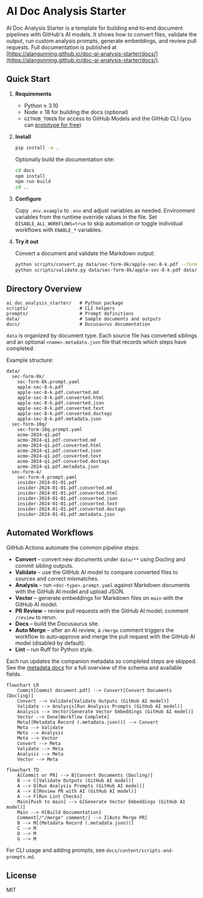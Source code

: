 
# AI Doc Analysis Starter

AI Doc Analysis Starter is a template for building end‑to‑end document pipelines with GitHub's AI models. It shows how to convert files, validate the output, run custom analysis prompts, generate embeddings, and review pull requests. Full documentation is published at [https://alangunning.github.io/doc-ai-analysis-starter/docs/](https://alangunning.github.io/doc-ai-analysis-starter/docs/).

## Quick Start

1. **Requirements**
   - Python ≥ 3.10
   - Node ≥ 18 for building the docs (optional)
   - `GITHUB_TOKEN` for access to GitHub Models and the GitHub CLI (you can [prototype for free](https://docs.github.com/en/github-models/use-github-models/prototyping-with-ai-models))

2. **Install**

   ```bash
   pip install -e .
   ```

   Optionally build the documentation site:

   ```bash
   cd docs
   npm install
   npm run build
   cd ..
   ```

3. **Configure**

   Copy `.env.example` to `.env` and adjust variables as needed. Environment variables from the runtime override values in the file. Set `DISABLE_ALL_WORKFLOWS=true` to skip automation or toggle individual workflows with `ENABLE_*` variables.

4. **Try it out**

   Convert a document and validate the Markdown output:

   ```bash
   python scripts/convert.py data/sec-form-8k/apple-sec-8-k.pdf --format markdown
   python scripts/validate.py data/sec-form-8k/apple-sec-8-k.pdf data/sec-form-8k/apple-sec-8-k.pdf.converted.md
   ```

## Directory Overview

```
ai_doc_analysis_starter/   # Python package
scripts/                   # CLI helpers
prompts/                   # Prompt definitions
data/                      # Sample documents and outputs
docs/                      # Docusaurus documentation
```

`data` is organized by document type. Each source file has converted siblings and an optional `<name>.metadata.json` file that records which steps have completed.

Example structure:

```
data/
  sec-form-8k/
    sec-form-8k.prompt.yaml
    apple-sec-8-k.pdf
    apple-sec-8-k.pdf.converted.md
    apple-sec-8-k.pdf.converted.html
    apple-sec-8-k.pdf.converted.json
    apple-sec-8-k.pdf.converted.text
    apple-sec-8-k.pdf.converted.doctags
    apple-sec-8-k.pdf.metadata.json
  sec-form-10q/
    sec-form-10q.prompt.yaml
    acme-2024-q1.pdf
    acme-2024-q1.pdf.converted.md
    acme-2024-q1.pdf.converted.html
    acme-2024-q1.pdf.converted.json
    acme-2024-q1.pdf.converted.text
    acme-2024-q1.pdf.converted.doctags
    acme-2024-q1.pdf.metadata.json
  sec-form-4/
    sec-form-4.prompt.yaml
    insider-2024-01-01.pdf
    insider-2024-01-01.pdf.converted.md
    insider-2024-01-01.pdf.converted.html
    insider-2024-01-01.pdf.converted.json
    insider-2024-01-01.pdf.converted.text
    insider-2024-01-01.pdf.converted.doctags
    insider-2024-01-01.pdf.metadata.json
```

## Automated Workflows

GitHub Actions automate the common pipeline steps:

- **Convert** – convert new documents under `data/**` using Docling and commit sibling outputs.
- **Validate** – use the GitHub AI model to compare converted files to sources and correct mismatches.
- **Analysis** – run `<doc-type>.prompt.yaml` against Markdown documents with the GitHub AI model and upload JSON.
- **Vector** – generate embeddings for Markdown files on `main` with the GitHub AI model.
- **PR Review** – review pull requests with the GitHub AI model; comment `/review` to rerun.
- **Docs** – build the Docusaurus site.
- **Auto Merge** – after an AI review, a `/merge` comment triggers the workflow to auto‑approve and merge the pull request with the GitHub AI model (disabled by default).
- **Lint** – run Ruff for Python style.

Each run updates the companion metadata so completed steps are skipped. See the [metadata docs](https://alangunning.github.io/doc-ai-analysis-starter/docs/metadata) for a full overview of the schema and available fields.

```mermaid
flowchart LR
    Commit[Commit document.pdf] --> Convert[Convert Documents (Docling)]
    Convert --> Validate[Validate Outputs (GitHub AI model)]
    Validate --> Analysis[Run Analysis Prompts (GitHub AI model)]
    Analysis --> Vector[Generate Vector Embeddings (GitHub AI model)]
    Vector --> Done[Workflow Complete]
    Meta[(Metadata Record (.metadata.json))] --> Convert
    Meta --> Validate
    Meta --> Analysis
    Meta --> Vector
    Convert --> Meta
    Validate --> Meta
    Analysis --> Meta
    Vector --> Meta
```

```mermaid
flowchart TD
    A[Commit or PR] --> B[Convert Documents (Docling)]
    B --> C[Validate Outputs (GitHub AI model)]
    A --> D[Run Analysis Prompts (GitHub AI model)]
    A --> E[Review PR with AI (GitHub AI model)]
    A --> F[Run Lint Checks]
    Main[Push to main] --> G[Generate Vector Embeddings (GitHub AI model)]
    Main --> H[Build Documentation]
    Comment[/"/merge" comment/] --> I[Auto Merge PR]
    B --> M[(Metadata Record (.metadata.json))]
    C --> M
    D --> M
    G --> M
```

For CLI usage and adding prompts, see `docs/content/scripts-and-prompts.md`.

## License

MIT
